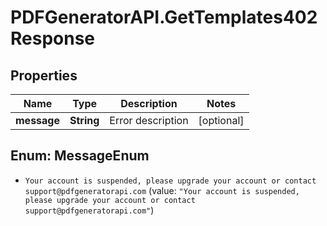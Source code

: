 # PDFGeneratorAPI.GetTemplates402Response

## Properties

Name | Type | Description | Notes
------------ | ------------- | ------------- | -------------
**message** | **String** | Error description | [optional] 



## Enum: MessageEnum


* `Your account is suspended, please upgrade your account or contact support@pdfgeneratorapi.com` (value: `"Your account is suspended, please upgrade your account or contact support@pdfgeneratorapi.com"`)




